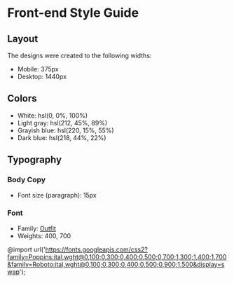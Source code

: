 # Front-end Style Guide

## Layout

The designs were created to the following widths:

- Mobile: 375px
- Desktop: 1440px

## Colors

- White: hsl(0, 0%, 100%)
- Light gray: hsl(212, 45%, 89%)
- Grayish blue: hsl(220, 15%, 55%)
- Dark blue: hsl(218, 44%, 22%)

## Typography

### Body Copy

- Font size (paragraph): 15px

### Font

- Family: [Outfit](https://fonts.google.com/specimen/Outfit)
- Weights: 400, 700


@import url('https://fonts.googleapis.com/css2?family=Poppins:ital,wght@0,100;0,300;0,400;0,500;0,700;1,300;1,400;1,700&family=Roboto:ital,wght@0,100;0,300;0,400;0,500;0,900;1,500&display=swap');
